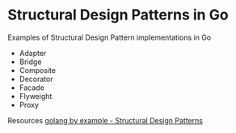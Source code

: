 # Structural Design Patterns in Go
Examples of Structural Design Pattern implementations in Go

* Adapter
* Bridge
* Composite
* Decorator
* Facade
* Flyweight
* Proxy

Resources
[golang by example - Structural Design Patterns](https://golangbyexample.com/all-design-patterns-golang/#Structural_Design_Patterns)
